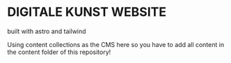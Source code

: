 # DIGITALE KUNST WEBSITE

built with astro and tailwind

Using content collections as the CMS here so you have to add all content in the content folder of this repository!
